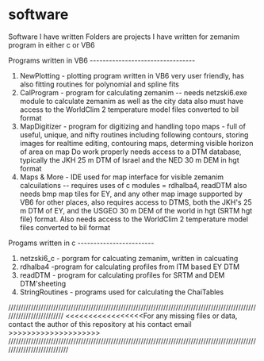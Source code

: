 # software
Software I have written
Folders are projects I have written for zemanim program in either c or VB6

Programs written in VB6 ---------------------------------
1. NewPlotting - plotting program written in VB6 
very user friendly, has also fitting routines for polynomial and spline fits
2. CalProgram - program for calculating zemanim -- needs netzski6.exe module to calculate zemanim as well as the city data
also must have access to the WorldClim 2 temperature model files converted to bil format
3. MapDigitizer - program for digitizing and handling topo maps - full of useful, unique, and nifty routines including
following contours, storing images for realtime editing, contouring maps, determing visible horizon of area on map
Do work properly needs access to a DTM database, typically the JKH 25 m DTM of Israel and the NED 30 m DEM in hgt format
4. Maps & More - IDE used for map interface for visible zemanim calcuilations -- requires uses of c modules = rdhalba4, readDTM
also needs bmp map tiles for EY, and any other map image supported by VB6 for other places, also requires access to DTMS, both
the JKH's 25 m DTM of EY, and the USGEO 30 m DEM of the world in hgt (SRTM hgt file) format.
Also needs access to the WorldClim 2 temperature model files converted to bil format

Progams written in c ------------------------

1. netzski6_c - porgram for calcuating zemanim, written in calcuating
2. rdhalba4 -program for calculating profiles from ITM based EY DTM
3. readDTM - program for calculating profiles for SRTM and DEM DTM'sheeting
4. StringRoutines - programs used for calculating the ChaiTables

/////////////////////////////////////////////////////////////////////////////////////////////////////////////////////////
<<<<<<<<<<<<<<<<<For any missing files or data, contact the author of this repository at his contact email >>>>>>>>>>>>>>>>>>>>
///////////////////////////////////////////////////////////////////////////////////////////////////////////////////////////